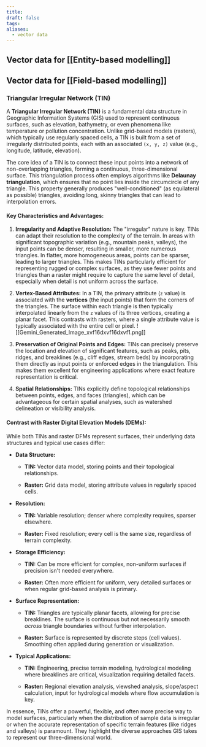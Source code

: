 ```yaml
---
title:
draft: false
tags:
aliases:
  - vector data
---
```

 
## Vector data for [[Entity-based modelling]]

## Vector data for [[Field-based modelling]]

### Triangular Irregular Network (TIN)

A **Triangular Irregular Network (TIN)** is a fundamental data structure in Geographic Information Systems (GIS) used to represent continuous surfaces, such as elevation, bathymetry, or even phenomena like temperature or pollution concentration. Unlike grid-based models (rasters), which typically use regularly spaced cells, a TIN is built from a set of irregularly distributed points, each with an associated `(x, y, z)` value (e.g., longitude, latitude, elevation).

The core idea of a TIN is to connect these input points into a network of non-overlapping triangles, forming a continuous, three-dimensional surface. This triangulation process often employs algorithms like **Delaunay triangulation**, which ensures that no point lies inside the circumcircle of any triangle. This property generally produces "well-conditioned" (as equilateral as possible) triangles, avoiding long, skinny triangles that can lead to interpolation errors.

#### Key Characteristics and Advantages:

1. **Irregularity and Adaptive Resolution:** The "irregular" nature is key. TINs can adapt their resolution to the complexity of the terrain. In areas with significant topographic variation (e.g., mountain peaks, valleys), the input points can be denser, resulting in smaller, more numerous triangles. In flatter, more homogeneous areas, points can be sparser, leading to larger triangles. This makes TINs particularly efficient for representing rugged or complex surfaces, as they use fewer points and triangles than a raster might require to capture the same level of detail, especially when detail is not uniform across the surface.
    
2. **Vertex-Based Attributes:** In a TIN, the primary attribute (`z` value) is associated with the **vertices** (the input points) that form the corners of the triangles. The surface within each triangle is then typically interpolated linearly from the `z` values of its three vertices, creating a planar facet. This contrasts with rasters, where a single attribute value is typically associated with the entire cell or pixel.
    ![[Gemini_Generated_Image_xvf16dxvf16dxvf1.png]]
3. **Preservation of Original Points and Edges:** TINs can precisely preserve the location and elevation of significant features, such as peaks, pits, ridges, and breaklines (e.g., cliff edges, stream beds) by incorporating them directly as input points or enforced edges in the triangulation. This makes them excellent for engineering applications where exact feature representation is critical.
    
4. **Spatial Relationships:** TINs explicitly define topological relationships between points, edges, and faces (triangles), which can be advantageous for certain spatial analyses, such as watershed delineation or visibility analysis.
    
#### Contrast with Raster Digital Elevation Models (DEMs):

While both TINs and raster DFMs represent surfaces, their underlying data structures and typical use cases differ:

- **Data Structure:**
    
    - **TIN:** Vector data model, storing points and their topological relationships.
        
    - **Raster:** Grid data model, storing attribute values in regularly spaced cells.
        
- **Resolution:**
    
    - **TIN:** Variable resolution; denser where complexity requires, sparser elsewhere.
        
    - **Raster:** Fixed resolution; every cell is the same size, regardless of terrain complexity.
        
- **Storage Efficiency:**
    
    - **TIN:** Can be more efficient for complex, non-uniform surfaces if precision isn't needed everywhere.
        
    - **Raster:** Often more efficient for uniform, very detailed surfaces or when regular grid-based analysis is primary.
        
- **Surface Representation:**
    
    - **TIN:** Triangles are typically planar facets, allowing for precise breaklines. The surface is continuous but not necessarily smooth _across_ triangle boundaries without further interpolation.
        
    - **Raster:** Surface is represented by discrete steps (cell values). Smoothing often applied during generation or visualization.
        
- **Typical Applications:**
    
    - **TIN:** Engineering, precise terrain modeling, hydrological modeling where breaklines are critical, visualization requiring detailed facets.
        
    - **Raster:** Regional elevation analysis, viewshed analysis, slope/aspect calculation, input for hydrological models where flow accumulation is key.
        

In essence, TINs offer a powerful, flexible, and often more precise way to model surfaces, particularly when the distribution of sample data is irregular or when the accurate representation of specific terrain features (like ridges and valleys) is paramount. They highlight the diverse approaches GIS takes to represent our three-dimensional world.